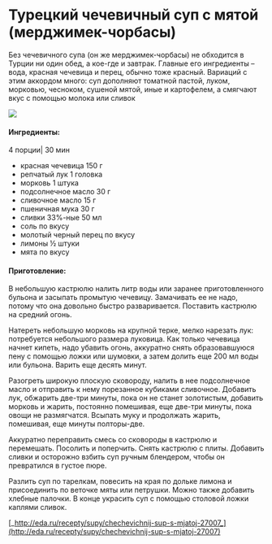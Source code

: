 # Турецкий чечевичный суп с мятой \(мерджимек-чорбасы\)

Без чечевичного супа \(он же мерджимек-чорбасы\) не обходится в Турции ни один обед, а кое-где и завтрак. Главные его ингредиенты – вода, красная чечевица и перец, обычно тоже красный. Вариаций с этим аккордом много: суп дополняют томатной пастой, луком, морковью, чесноком, сушеной мятой, иные и картофелем, а смягчают вкус с помощью молока или сливок

![](https://s-media-cache-ak0.pinimg.com/564x/68/d3/78/68d378dcd017e99a0086dc29f705c23c.jpg)

#### Ингредиенты:

4 порции\| 30 мин

* красная чечевица 150 г
* репчатый лук 1 головка
* морковь 1 штука
* подсолнечное масло 30 г
* сливочное масло 15 г
* пшеничная мука 30 г
* сливки 33%-ные 50 мл
* соль по вкусу
* молотый черный перец по вкусу
* лимоны ½ штуки
* мята по вкусу

#### Приготовление:

В небольшую кастрюлю налить литр воды или заранее приготовленного бульона и засыпать промытую чечевицу. Замачивать ее не надо, потому что она довольно быстро разваривается. Поставить кастрюлю на средний огонь.

Натереть небольшую морковь на крупной терке, мелко нарезать лук: потребуется небольшого размера луковица. Как только чечевица начнет кипеть, надо убавить огонь, аккуратно снять образовавшуюся пену с помощью ложки или шумовки, а затем долить еще 200 мл воды или бульона. Варить еще десять минут.

Разогреть широкую плоскую сковороду, налить в нее подсолнечное масло и отправить к нему порезанное кубиками сливочное. Добавить лук, обжарить две-три минуты, пока он не станет золотистым, добавить морковь и жарить, постоянно помешивая, еще две-три минуты, пока овощи не размягчатся. Всыпать муку и продолжать жарить, помешивая, еще минуты полторы-две.

Аккуратно переправить смесь со сковороды в кастрюлю и перемешать. Посолить и поперчить. Снять кастрюлю с плиты. Добавить сливки и осторожно взбить суп ручным блендером, чтобы он превратился в густое пюре.

Разлить суп по тарелкам, повесить на края по дольке лимона и присоединить по веточке мяты или петрушки. Можно также добавить хлебные палочки. В конце украсить суп с помощью столовой ложки каплями сливок.

[_http://eda.ru/recepty/supy/chechevichnij-sup-s-mjatoj-27007_](http://eda.ru/recepty/supy/chechevichnij-sup-s-mjatoj-27007)

